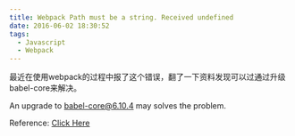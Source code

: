 ```yaml
---
title: Webpack Path must be a string. Received undefined
date: 2016-06-02 18:30:52
tags:
  - Javascript
  - Webpack
---
```


最近在使用webpack的过程中报了这个错误，翻了一下资料发现可以过通过升级babel-core来解决。

An upgrade to babel-core@6.10.4 may solves the problem.

Reference: [Click Here](https://github.com/webpack/webpack/issues/2463)

